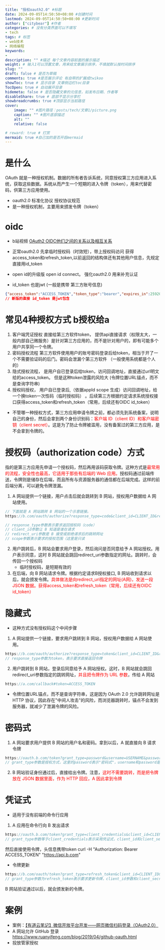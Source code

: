 ```yaml
---
title: "授权oauth2.0" #标题
date: 2024-09-05T14:50:50+08:00 #创建时间
lastmod: 2024-09-05T14:50:50+08:00 #更新时间
author: ["citybear"] #作者
categories: # 没有分类界面可以不填写
- tech
tags: # 标签
- web技术
- 网络编程
keywords: 
- 
description: "" #描述 每个文章内容前面的展示描述
weight: # 输入1可以顶置文章，用来给文章展示排序，不填就默认按时间排序
slug: ""
draft: false # 是否为草稿
comments: true #是否展示评论 有自带的扩展成twikoo
showToc: true # 显示目录 文章侧边栏toc目录
TocOpen: true # 自动展开目录
hidemeta: false # 是否隐藏文章的元信息，如发布日期、作者等
disableShare: true # 底部不显示分享栏
showbreadcrumbs: true #顶部显示当前路径
cover:
    image: "" #图片路径：posts/tech/文章1/picture.png
    caption: "" #图片底部描述
    alt: ""
    relative: false

# reward: true # 打赏
mermaid: true #自己加的是否开启mermaid
---
```


# 是什么
OAuth 就是一种授权机制。数据的所有者告诉系统，同意授权第三方应用进入系统，获取这些数据。系统从而产生一个短期的进入令牌（token），用来代替密码，供第三方应用使用。
- oauth2.0 标准化协议  授权协议规范
- 是一种授权机制，主要用来颁发令牌（token）

# oidc
- b站视频 [OAuth2 OIDC他们之间的关系以及相互关系](https://www.bilibili.com/video/BV1K84y1Q71D)

- 正常oauth2.0 先拿临时授权码（时效短），带上授权码访问 获得access_token和refresh_token,以前返回的结构体还有其他用户信息，先规定直接用id_token
- open id的升级版 open id connect。 强化oauth2.0 用来补充认证
- id_token 也是jwt (一般是携带 第三方账号信息)
``` json
{"access_token":"ACCESS_TOKEN","token_type":"bearer","expires_in":2592000,"refresh_token":"REFRESH_TOKEN","scope":"read","uid":100101,"info":{...}}
// 新版的直接 id_token 是jwt包含
```

# 常见4种授权方式 b授权给a
1. 客户端凭证授权   直接给第三方软件token， 提供api直接请求（权限太大，一般内部自己微服务）是针对第三方应用的，而不是针对用户的，即有可能多个用户共享同一个令牌。
2. 密码授权流程  第三方软件使用用户的账号密码登录后给token，相当于开了一个不需要验证码的后门。密码会泄漏个第三方软件  （一般使用系统都是个人的）
3. 隐式授权流程， 是用户自已登录后给token，访问回调地址，直接通过url明文给的access_token。 但是这种token泄露的风险大 (令牌位置URL锚点，而不是查询字符串)
4. 授权码授权， 用户自已登录后,（依据appId scope 生成）访问回调地址，给一个换token一次性码（临时授权码） 。后续第三方根据约定请求系统授权接口获得access_token和refresh_token（常用，后续还有OIDC id_token）

- 不管哪一种授权方式，第三方应用申请令牌之前，都必须先到系统备案，说明自己的身份，然后会拿到两个身份识别码：<font color="red">客户端 ID（client ID）和客户端密钥（client secret）</font>。这是为了防止令牌被滥用，没有备案过的第三方应用，是不会拿到令牌的。
 
# 授权码（authorization code）方式
指的是第三方应用先申请一个授权码，然后再用该码获取令牌。这种方式是<font color="red">最常用的流程，安全性也最高，它适用于那些有后端的 Web 应用。</font>授权码通过前端传送，令牌则是储存在后端，而且所有与资源服务器的通信都在后端完成。这样的前后端分离，可以避免令牌泄漏。
1. A 网站提供一个链接，用户点击后就会跳转到 B 网站，授权用户数据给 A 网站使用。
``` go
// 下面就是 A 网站跳转 B 网站的一个示意链接。
https://b.com/oauth/authorize?response_type=code&client_id=CLIENT_ID&redirect_uri=CALLBACK_URL&scope=read

// response_type参数表示要求返回授权码（code）
// client_id参数让 B 知道是谁在请求
// redirect_uri参数是 B 接受或拒绝请求后的跳转网址
// scope参数表示要求的授权范围（这里是只读
```
2. 用户跳转后，B 网站会要求用户登录，然后询问是否同意给予 A 网站授权。用户表示同意，这时 B 网站就会跳回redirect_uri参数指定的网址。跳转时，会传回一个授权码
   - 临时授权码，是短期有效的
3. 在后端，向 B 网站请求令牌。根据约定请求B授权接口, B 网站收到请求以后，就会颁发令牌。<font color="red">具体做法是向redirect_uri指定的网址(A网)，发送一段 JSON 数据。获得access_token和refresh_token（常用，后续还有OIDC id_token）</font>

# 隐藏式
- 这种方式没有授权码这个中间步骤
1. A 网站提供一个链接，要求用户跳转到 B 网站，授权用户数据给 A 网站使用。
``` go
https://b.com/oauth/authorize?response_type=token&client_id=CLIENT_ID&redirect_uri=CALLBACK_URL&scope=read
// response_type参数为token，表示要求直接返回令牌
```
2. 用户跳转到 B 网站，登录后同意给予 A 网站授权。这时，B 网站就会跳回redirect_uri参数指定的跳转网址，<font color="red">并且把令牌作为 URL 参数</font>，传给 A 网站
``` go
https://a.com/callback#token=ACCESS_TOKEN
```
   - 令牌位置URL锚点，而不是查询字符串，这是因为 OAuth 2.0 允许跳转网址是 HTTP 协议，因此存在"中间人攻击"的风险，而浏览器跳转时，锚点不会发到服务器，就减少了泄漏令牌的风险。

# 密码式
1. A 网站要求用户提供 B 网站的用户名和密码。拿到以后，A 就直接向 B 请求令牌
``` go
https://oauth.b.com/token?grant_type=password&username=USERNAME&password=PASSWORD&client_id=CLIENT_ID
// grant_type参数是授权方式，这里的password表示"密码式"，username和password是 B 的用户名和密码。
```
2. B 网站验证身份通过后，直接给出令牌。注意，<font color="red">这时不需要跳转，而是把令牌放在 JSON 数据里面，作为 HTTP 回应，A 因此拿到令牌</font>

# 凭证式
- 适用于没有前端的命令行应用
1. A 应用在命令行向 B 发出请求
``` go
https://oauth.b.com/token?grant_type=client_credentials&client_id=CLIENT_ID&client_secret=CLIENT_SECRET
// grant_type参数等于client_credentials表示采用凭证式，client_id和client_secret用来让 B 确认 A 的身份
```
然后直接使用令牌，头信息携带token
curl -H "Authorization: Bearer ACCESS_TOKEN" \"https://api.b.com"
- 令牌更新
``` go
https://b.com/oauth/token?grant_type=refresh_token&client_id=CLIENT_ID&client_secret=CLIENT_SECRET&refresh_token=REFRESH_TOKEN
// grant_type参数为refresh_token表示要求更新令牌，client_id参数和client_secret参数用于确认身份，refresh_token参数就是用于更新令牌的令牌。
```
B 网站验证通过以后，就会颁发新的令牌。

# 案例
- 案例：[【有道云笔记】微信开放平台开发——网页微信扫码登录（OAuth2.0）](https://note.youdao.com/s/CbrEn8Xe)
- A 网站允许 GitHub 登录 https://www.ruanyifeng.com/blog/2019/04/github-oauth.html
- 投放管家授权